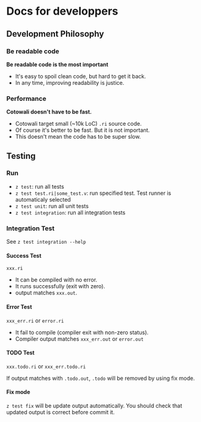# Docs for developpers

## Development Philosophy

### Be readable code

**Be readable code is the most important**

- It's easy to spoil clean code, but hard to get it back.
- In any time, improving readability is justice.

### Performance

**Cotowali doesn't have to be fast.**

- Cotowali target small (~10k LoC) `.ri` source code.
- Of course it's better to be fast. But it is not important.
- This doesn't mean the code has to be super slow.

## Testing

### Run

- `z test`: run all tests
- `z test test.ri|some_test.v`: run specified test. Test runner is automaticaly selected
- `z test unit`: run all unit tests
- `z test integration`: run all integration tests

### Integration Test

See `z test integration --help`

#### Success Test

`xxx.ri`

- It can be compiled with no error.
- It runs successfully (exit with zero).
- output matches `xxx.out`.

#### Error Test

`xxx_err.ri` or `error.ri`

- It fail to compile (compiler exit with non-zero status).
- Compiler output matches `xxx_err.out` or `error.out`

#### TODO Test

`xxx.todo.ri` or `xxx_err.todo.ri`

If output matches with `.todo.out`, `.todo` will be removed by using fix mode.

#### Fix mode

`z test fix` will be update output automatically. You should check that updated output is correct before commit it.
